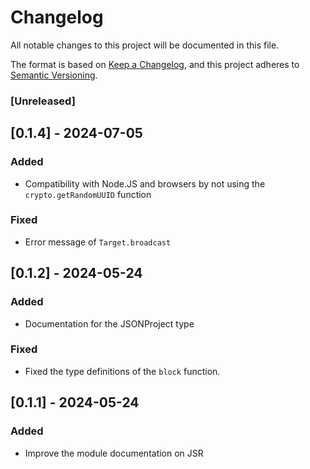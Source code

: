 # Changelog

All notable changes to this project will be documented in this file.

The format is based on [Keep a Changelog](https://keepachangelog.com/en/1.1.0/),
and this project adheres to [Semantic Versioning](https://semver.org/spec/v2.0.0.html).

### [Unreleased]

## [0.1.4] - 2024-07-05

### Added

- Compatibility with Node.JS and browsers by not using the `crypto.getRandomUUID` function

### Fixed

- Error message of `Target.broadcast`

## [0.1.2] - 2024-05-24

### Added

- Documentation for the JSONProject type

### Fixed

- Fixed the type definitions of the `block` function.

## [0.1.1] - 2024-05-24

### Added

- Improve the module documentation on JSR
